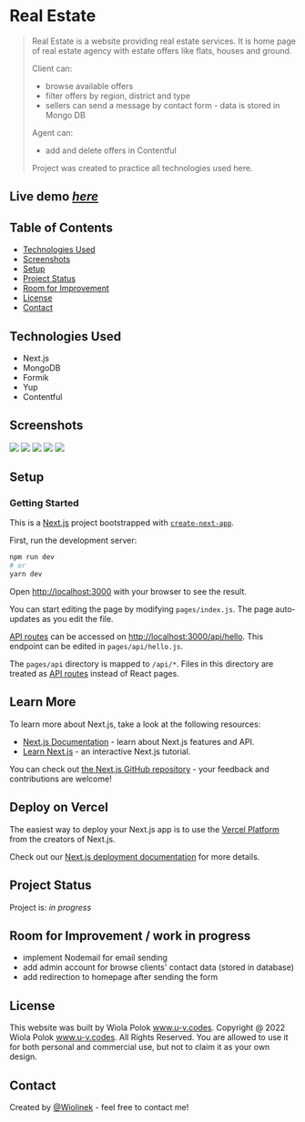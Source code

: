 # Real Estate

> Real Estate is a website providing real estate services. It is home page of real estate agency with estate offers like flats, houses and ground.
>
> Client can:
>
> - browse available offers
> - filter offers by region, district and type
> - sellers can send a message by contact form - data is stored in Mongo DB
>
> Agent can:
>
> - add and delete offers in Contentful
>
> Project was created to practice all technologies used here.

## Live demo [_here_](https://real-estate-n0fgb6gcn-wiolinek.vercel.app/)

## Table of Contents

- [Technologies Used](#technologies-used)
- [Screenshots](#screenshots)
- [Setup](#setup)
- [Project Status](#project-status)
- [Room for Improvement](#room-for-improvement)
- [License](#license)
- [Contact](#contact)

## Technologies Used

- Next.js
- MongoDB
- Formik
- Yup
- Contentful

## Screenshots

![](public/images/screens/hp.png)
![](public/images/screens/sell.png)
![](public/images/screens/offers.png)
![](public/images/screens/single-offer.png)
![](public/images/screens/cf.png)

## Setup

### Getting Started

This is a [Next.js](https://nextjs.org/) project bootstrapped with [`create-next-app`](https://github.com/vercel/next.js/tree/canary/packages/create-next-app).

First, run the development server:

```bash
npm run dev
# or
yarn dev
```

Open [http://localhost:3000](http://localhost:3000) with your browser to see the result.

You can start editing the page by modifying `pages/index.js`. The page auto-updates as you edit the file.

[API routes](https://nextjs.org/docs/api-routes/introduction) can be accessed on [http://localhost:3000/api/hello](http://localhost:3000/api/hello). This endpoint can be edited in `pages/api/hello.js`.

The `pages/api` directory is mapped to `/api/*`. Files in this directory are treated as [API routes](https://nextjs.org/docs/api-routes/introduction) instead of React pages.

## Learn More

To learn more about Next.js, take a look at the following resources:

- [Next.js Documentation](https://nextjs.org/docs) - learn about Next.js features and API.
- [Learn Next.js](https://nextjs.org/learn) - an interactive Next.js tutorial.

You can check out [the Next.js GitHub repository](https://github.com/vercel/next.js/) - your feedback and contributions are welcome!

## Deploy on Vercel

The easiest way to deploy your Next.js app is to use the [Vercel Platform](https://vercel.com/new?utm_medium=default-template&filter=next.js&utm_source=create-next-app&utm_campaign=create-next-app-readme) from the creators of Next.js.

Check out our [Next.js deployment documentation](https://nextjs.org/docs/deployment) for more details.

## Project Status

Project is: _in progress_

## Room for Improvement / work in progress

- implement Nodemail for email sending
- add admin account for browse clients' contact data (stored in database)
- add redirection to homepage after sending the form

## License

This website was built by Wiola Polok www.u-v.codes.
Copyright @ 2022 Wiola Polok www.u-v.codes. All Rights Reserved.
You are allowed to use it for both personal and commercial use, but not to claim it as your own design.

## Contact

Created by [@Wiolinek](https://github.com/Wiolinek) - feel free to contact me!
